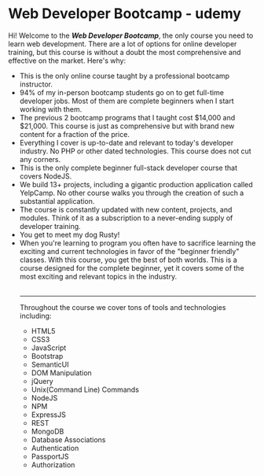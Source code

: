 # Web Developer Bootcamp - udemy
<p>Hi! Welcome to the <strong><i>Web Developer Bootcamp</i></strong>, the only course you need to learn web development. There are a lot of options for online developer training, but this course is without a doubt the most comprehensive and effective on the market. Here's why:</p>
<ul>
  <li>This is the only online course taught by a professional bootcamp instructor.</li>
<li>94% of my in-person bootcamp students go on to get full-time developer jobs. Most of them are complete beginners when I start working with them.</li>
<li>The previous 2 bootcamp programs that I taught cost $14,000 and $21,000. This course is just as comprehensive but with brand new content for a fraction of the price.</li>
<li>Everything I cover is up-to-date and relevant to today's developer industry. No PHP or other dated technologies. This course does not cut any corners.</li>
<li>This is the only complete beginner full-stack developer course that covers NodeJS.</li>
<li>We build 13+ projects, including a gigantic production application called YelpCamp. No other course walks you through the creation of such a substantial application.</li>
<li>The course is constantly updated with new content, projects, and modules. Think of it as a subscription to a never-ending supply of developer training.</li>
  <li>You get to meet my dog Rusty!</li>
<li>When you're learning to program you often have to sacrifice learning the exciting and current technologies in favor of the "beginner friendly" classes. With this course, you get the best of both worlds. This is a course designed for the complete beginner, yet it covers some of the most exciting and relevant topics in the industry.</li>
<br /> <hr />
<p>Throughout the course we cover tons of tools and technologies including:</p>

<ul>
  <li> HTML5 </li>
  <li>CSS3</li>
  <li>JavaScript</li>
  <li>Bootstrap</li>
  <li>SemanticUI</li>
  <li>DOM Manipulation</li>
  <li>jQuery</li>
  <li>Unix(Command Line) Commands</li>
  <li>NodeJS</li>
  <li>NPM</li>
  <li>ExpressJS</li>
  <li>REST</li>
  <li>MongoDB</li>
  <li>Database Associations</li>
  <li>Authentication</li>
  <li>PassportJS</li>
  <li>Authorization</li>
